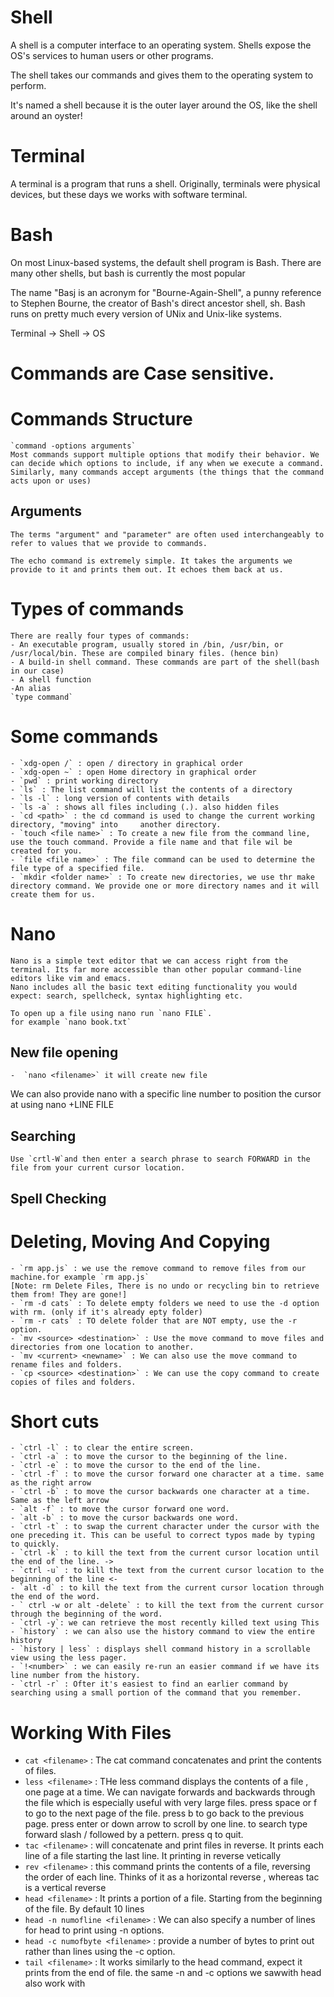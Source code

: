 # Shell
A shell is a computer interface to an operating system. 
Shells expose the OS's services to human users or other programs.

The shell takes our commands and gives them to the operating system to perform.

It's named a shell because it is the outer layer around the OS, like the shell around an oyster!

# Terminal
A terminal is a program that runs a shell. Originally, terminals were physical devices, but these days we works with software terminal. 

# Bash
On most Linux-based systems, the default shell program is Bash. There are many other shells, but bash is currently the most popular

The name "Basj is an acronym for "Bourne-Again-Shell", a punny reference to Stephen Bourne, the creator of Bash's direct ancestor shell, sh.
Bash runs on pretty much every version of UNix and Unix-like systems.

Terminal -> Shell -> OS

# Commands are Case sensitive. 

# Commands Structure
    `command -options arguments`
    Most commands support multiple options that modify their behavior. We can decide which options to include, if any when we execute a command.
    Similarly, many commands accept arguments (the things that the command acts upon or uses)
## Arguments
    The terms "argument" and "parameter" are often used interchangeably to refer to values that we provide to commands.

    The echo command is extremely simple. It takes the arguments we provide to it and prints them out. It echoes them back at us. 
# Types of commands
    There are really four types of commands:
    - An executable program, usually stored in /bin, /usr/bin, or /usr/local/bin. These are compiled binary files. (hence bin)
    - A build-in shell command. These commands are part of the shell(bash in our case)
    - A shell function
    -An alias
    `type command`


# Some commands
    - `xdg-open /` : open / directory in graphical order
    - `xdg-open ~` : open Home directory in graphical order
    - `pwd` : print working directory
    - `ls` : The list command will list the contents of a directory
    - `ls -l` : long version of contents with details
    - `ls -a` : shows all files including (.). also hidden files 
    - `cd <path>` : the cd command is used to change the current working directory, "moving" into     another directory.
    - `touch <file name>` : To create a new file from the command line, use the touch command. Provide a file name and that file wil be created for you.
    - `file <file name>` : The file command can be used to determine the file type of a specified file.
    - `mkdir <folder name>` : To create new directories, we use thr make directory command. We provide one or more directory names and it will create them for us.
    
# Nano
    Nano is a simple text editor that we can access right from the terminal. Its far more accessible than other popular command-line editors like vim and emacs.
    Nano includes all the basic text editing functionality you would expect: search, spellcheck, syntax highlighting etc.
    
    To open up a file using nano run `nano FILE`. 
    for example `nano book.txt`

 ## New file opening
    -  `nano <filename>` it will create new file
 We can also provide nano with a specific line number to position the cursor at using nano +LINE FILE
 ## Searching
    Use `crtl-W`and then enter a search phrase to search FORWARD in the file from your current cursor location.
 ## Spell Checking

# Deleting, Moving And Copying
    - `rm app.js` : we use the remove command to remove files from our machine.for example `rm app.js`
    [Note: rm Delete Files, There is no undo or recycling bin to retrieve them from! They are gone!]
    - `rm -d cats` : To delete empty folders we need to use the -d option with rm. (only if it's already epty folder)
    - `rm -r cats` : TO delete folder that are NOT empty, use the -r option.
    - `mv <source> <destination>` : Use the move command to move files and directories from one location to another.
    - `mv <current> <newname>` : We can also use the move command to rename files and folders.
    - `cp <source> <destination>` : We can use the copy command to create copies of files and folders.
# Short cuts
    - `ctrl -l` : to clear the entire screen.
    - `ctrl -a` : to move the cursor to the beginning of the line.
    - `ctrl -e` : to move the cursor to the end of the line.
    - `ctrl -f` : to move the cursor forward one character at a time. same as the right arrow
    - `ctrl -b` : to move the cursor backwards one character at a time. Same as the left arrow
    - `alt -f` : to move the cursor forward one word.
    - `alt -b` : to move the cursor backwards one word.
    - `ctrl -t` : to swap the current character under the cursor with the one preceding it. This can be useful to correct typos made by typing to quickly.
    - `ctrl -k` : to kill the text from the current cursor location until the end of the line. ->
    - `ctrl -u` : to kill the text from the current cursor location to the beginning of the line <-
    - `alt -d` : to kill the text from the current cursor location through the end of the word.
    - ` ctrl -w or alt -delete` : to kill the text from the current cursor through the beginning of the word.
    - `ctrl -y`: we can retrieve the most recently killed text using This
    - `history` : we can also use the history command to view the entire history
    - `history | less` : displays shell command history in a scrollable view using the less pager.
    - `!<number>` : we can easily re-run an easier command if we have its line number from the history.
    - `ctrl -r` : Ofter it's easiest to find an earlier command by searching using a small portion of the command that you remember.

# Working With Files 
 - `cat <filename>` : The cat command concatenates and print the contents of files.
 - `less <filename>` : THe less command displays the contents of a file , one page at a time. We can navigate forwards and backwards through the file which is especially useful with very large files.
        press space or f to go to the next page of the file. press b to go back to the previous page. press enter or down arrow to scroll by one line. to search type forward slash / followed by a pettern. press q to quit.
 - `tac <filename>` : will concatenate and print files in reverse. It prints each line of a file starting the last line. It printing in reverse vetically
 - `rev <filename>` : this command prints the contents of a file, reversing the order of each line. Thinks of it as a horizontal reverse , whereas tac is a vertical reverse
 - `head <filename>` : It prints a portion of a file. Starting from the beginning of the file. By default 10 lines
 - `head -n numofline <filename>` : We can also specify a number of lines for head to print using -n options.
 - `head -c numofbyte <filename>` : provide a number of bytes to print out rather than lines using the -c option.
 - `tail <filename>` : It works similarly to the head command, expect it prints from the end of file.
 the same -n and -c options we sawwith head also work with 